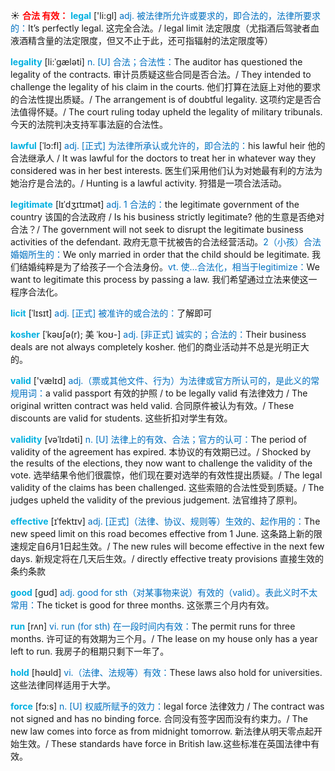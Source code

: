 ☀ <font color="red">**合法 有效：**</font>
<font color="sky blue">**legal**</font> ['li:ɡl] 
<font color="#0070c0">adj. 被法律所允许或要求的，即合法的，法律所要求的：</font>It’s perfectly legal. 这完全合法。/ legal limit 法定限度（尤指酒后驾驶者血液酒精含量的法定限度，但又不止于此，还可指辐射的法定限度等）
                      
<font color="sky blue">**legality**</font> [li:ˈgæləti]
<font color="#0070c0">n. [U] 合法；合法性：</font>The auditor has questioned the legality of the contracts. 审计员质疑这些合同是否合法。/ They intended to challenge the legality of his claim in the courts. 他们打算在法庭上对他的要求的合法性提出质疑。/ The arrangement is of doubtful legality. 这项约定是否合法值得怀疑。/ The court ruling today upheld the legality of military tribunals. 今天的法院判决支持军事法庭的合法性。

<font color="sky blue">**lawful**</font> [ˈlɔ:fl]
<font color="#0070c0">adj. [正式] 为法律所承认或允许的，即合法的：</font>his lawful heir 他的合法继承人 / It was lawful for the doctors to treat her in whatever way they considered was in her best interests. 医生们采用他们认为对她最有利的方法为她治疗是合法的。/ Hunting is a lawful activity. 狩猎是一项合法活动。
           
<font color="sky blue">**legitimate**</font> [lɪˈdʒɪtɪmət]
<font color="#0070c0">adj. 1 合法的：</font>the legitimate government of the country 该国的合法政府 / Is his business strictly legitimate? 他的生意是否绝对合法？/ The government will not seek to disrupt the legitimate business activities of the defendant. 政府无意干扰被告的合法经营活动。<font color="#0070c0">2（小孩）合法婚姻所生的：</font>We only married in order that the child should be legitimate. 我们结婚纯粹是为了给孩子一个合法身份。<font color="#0070c0">vt. 使…合法化，相当于legitimize：</font>We want to legitimate this process by passing a law. 我们希望通过立法来使这一程序合法化。           

<font color="sky blue">**licit**</font> [ˈlɪsɪt]
<font color="#0070c0">adj. [正式] 被准许的或合法的：</font>了解即可
           
<font color="sky blue">**kosher**</font> [ˈkəʊʃə(r); 美 ˈkoʊ-]
<font color="#0070c0">adj. [非正式] 诚实的；合法的：</font>Their business deals are not always completely kosher. 他们的商业活动并不总是光明正大的。
 
<font color="sky blue">**valid**</font> ['vælɪd] 
<font color="#0070c0">adj.（票或其他文件、行为）为法律或官方所认可的，是此义的常规用词：</font>a valid passport 有效的护照 / to be legally valid 有法律效力 / The original written contract was held valid. 合同原件被认为有效。/ These discounts are valid for students. 这些折扣对学生有效。

<font color="sky blue">**validity**</font> [vəˈlɪdəti]
<font color="#0070c0">n. [U] 法律上的有效、合法；官方的认可：</font>The period of validity of the agreement has expired. 本协议的有效期已过。/ Shocked by the results of the elections, they now want to challenge the validity of the vote. 选举结果令他们很震惊，他们现在要对选举的有效性提出质疑。/ The legal validity of the claims has been challenged. 这些索赔的合法性受到质疑。/ The judges upheld the validity of the previous judgement. 法官维持了原判。

<font color="sky blue">**effective**</font> [ɪˈfektɪv]
<font color="#0070c0">adj. [正式]（法律、协议、规则等）生效的、起作用的：</font>The new speed limit on this road becomes effective from 1 June. 这条路上新的限速规定自6月1日起生效。/ The new rules will become effective in the next few days. 新规定将在几天后生效。/ directly effective treaty provisions 直接生效的条约条款
 
<font color="sky blue">**good**</font> [ɡʊd] 
<font color="#0070c0">adj. good for sth（对某事物来说）有效的（valid）。表此义时不太常用：</font>The ticket is good for three months. 这张票三个月内有效。

<font color="sky blue">**run**</font> [rʌn] 
<font color="#0070c0">vi. run (for sth) 在一段时间内有效：</font>The permit runs for three months. 许可证的有效期为三个月。/ The lease on my house only has a year left to run. 我房子的租期只剩下一年了。

<font color="sky blue">**hold**</font> [həʊld] 
<font color="#0070c0">vi.（法律、法规等）有效：</font>These laws also hold for universities. 这些法律同样适用于大学。

<font color="sky blue">**force**</font> [fɔ:s] 
<font color="#0070c0">n. [U] 权威所赋予的效力：</font>legal force 法律效力 / The contract was not signed and has no binding force. 合同没有签字因而没有约束力。/ The new law comes into force as from midnight tomorrow. 新法律从明天零点起开始生效。/ These standards have force in British law.这些标准在英国法律中有效。



